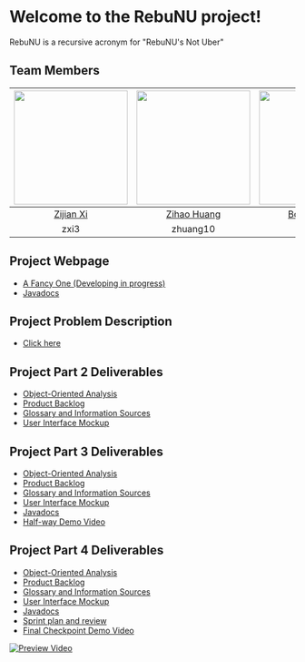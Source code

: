 # Welcome to the RebuNU project!
RebuNU is a recursive acronym for "RebuNU's Not Uber"

## Team Members

|<img src="https://avatars2.githubusercontent.com/u/43874423?s=400&v=4" width="200">|<img src="https://avatars1.githubusercontent.com/u/54449911?s=400&v=4" width="200">|<img src="https://avatars1.githubusercontent.com/u/54449911?s=400&v=4" width="200">|<img src="https://avatars3.githubusercontent.com/u/43128495?s=400&v=4" width="200">|<img src="https://avatars3.githubusercontent.com/u/49002941?s=400&v=4" width="200">|<img src="https://avatars0.githubusercontent.com/u/43100646?s=400&v=4" width="200">|
|:---:|:---:|:---:|:---:|:---:|:---:|
|[Zijian Xi](https://github.com/AcidCannon)|[Zihao Huang](https://github.com/Felix-Huang11)|[Bofeng Chen](https://github.com/aredpig)</td>|[Lefan Wang](https://github.com/LefanW)|[Shanye Xue](https://github.com/ShanyeXue)|[Jieying](https://github.com/karen-ualberta)|
|zxi3|zhuang10|bofeng|lefan1|shanye|jieying|

## Project Webpage
* [A Fancy One (Developing in progress)](https://cmput301w20t14.github.io/RebuNU/index.html)  
* [Javadocs](https://cmput301w20t14.github.io/Javadocs/index.html)

## Project Problem Description
* [Click here](https://github.com/CMPUT301W20T14/RebuNU/wiki/Project-Problem-Description)

## Project Part 2 Deliverables
* [Object-Oriented Analysis](https://github.com/CMPUT301W20T14/RebuNU/wiki/UML-Class-Diagram)
* [Product Backlog](https://github.com/CMPUT301W20T14/RebuNU/wiki/Product-Backlog)
* [Glossary and Information Sources](https://github.com/CMPUT301W20T14/RebuNU/wiki/Glossary-and-Information-Sources)
* [User Interface Mockup](https://github.com/CMPUT301W20T14/RebuNU/wiki/User-Interface-Mockup)


## Project Part 3 Deliverables
* [Object-Oriented Analysis](https://github.com/CMPUT301W20T14/RebuNU/wiki/UML-Class-Diagram)
* [Product Backlog](https://github.com/CMPUT301W20T14/RebuNU/wiki/Product-Backlog)
* [Glossary and Information Sources](https://github.com/CMPUT301W20T14/RebuNU/wiki/Glossary-and-Information-Sources)
* [User Interface Mockup](https://github.com/CMPUT301W20T14/RebuNU/wiki/User-Interface-Mockup)
* [Javadocs](https://cmput301w20t14.github.io/Javadocs/index.html)
* [Half-way Demo Video](https://github.com/CMPUT301W20T14/RebuNU/wiki/Half-way-Demo-Video)


## Project Part 4 Deliverables
* [Object-Oriented Analysis](https://github.com/CMPUT301W20T14/RebuNU/wiki/UML-Class-Diagram)
* [Product Backlog](https://github.com/CMPUT301W20T14/RebuNU/wiki/Product-Backlog)
* [Glossary and Information Sources](https://github.com/CMPUT301W20T14/RebuNU/wiki/Glossary-and-Information-Sources)
* [User Interface Mockup](https://github.com/CMPUT301W20T14/RebuNU/wiki/User-Interface-Mockup)
* [Javadocs](https://cmput301w20t14.github.io/Javadocs/index.html)
* [Sprint plan and review](https://github.com/CMPUT301W20T14/RebuNU/wiki/Sprint-plan-and-review)
* [Final Checkpoint Demo Video](https://www.youtube.com/watch?v=Iyqdcqxamx4)

[![Preview Video](https://img.youtube.com/vi/qPtEQujRvJM/0.jpg)](https://www.youtube.com/embed/qPtEQujRvJM)
